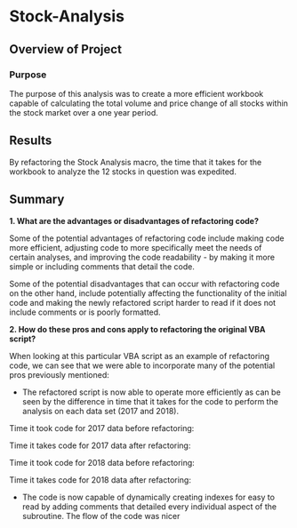 # Stock-Analysis

## Overview of Project

### Purpose

The purpose of this analysis was to create a more efficient workbook capable of calculating the total volume and price change of all stocks within the stock market over a one year period.

## Results

By refactoring the Stock Analysis macro, the time that it takes for the workbook to analyze the 12 stocks in question was expedited. 

## Summary

**1. What are the advantages or disadvantages of refactoring code?**

Some of the potential advantages of refactoring code include making code more efficient, adjusting code to more specifically meet the needs of certain analyses, and improving the code readability - by making it more simple or including comments that detail the code.

Some of the potential disadvantages that can occur with refactoring code on the other hand, include potentially affecting the functionality of the initial code and making the newly refactored script harder to read if it does not include comments or is poorly formatted.

**2. How do these pros and cons apply to refactoring the original VBA script?**

When looking at this particular VBA script as an example of refactoring code, we can see that we were able to incorporate many of the potential pros previously mentioned:

- The refactored script is now able to operate more efficiently as can be seen by the difference in time that it takes for the code to perform the analysis on each data set (2017 and 2018).

Time it took code for 2017 data before refactoring:


Time it takes code for 2017 data after refactoring:


Time it took code for 2018 data before refactoring:


Time it takes code for 2018 data after refactoring:


- The code is now capable of dynamically creating indexes for  easy to read by adding comments that detailed every individual aspect of the subroutine. The flow of the code was nicer

